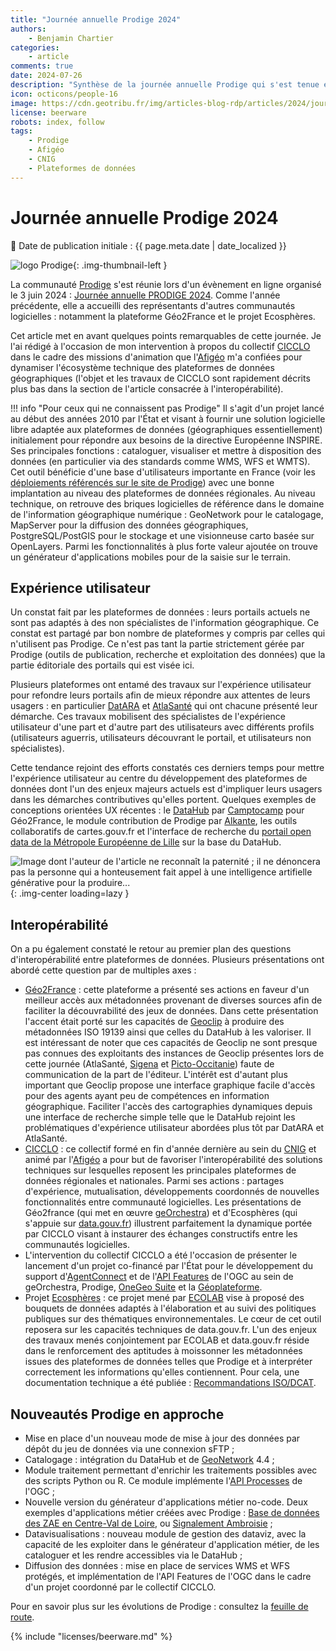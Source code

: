 ```yaml
---
title: "Journée annuelle Prodige 2024"
authors:
    - Benjamin Chartier
categories:
    - article
comments: true
date: 2024-07-26
description: "Synthèse de la journée annuelle Prodige qui s'est tenue en ligne le 3 juin 2024"
icon: octicons/people-16
image: https://cdn.geotribu.fr/img/articles-blog-rdp/articles/2024/journee_annuelle_prodige_2024/prodige_au_service_des_territoires_bandeau.jpg
license: beerware
robots: index, follow
tags:
    - Prodige
    - Afigéo
    - CNIG
    - Plateformes de données
---
```


# Journée annuelle Prodige 2024

:calendar: Date de publication initiale : {{ page.meta.date | date_localized }}

![logo Prodige](https://cdn.geotribu.fr/images/logos-icones/logiciels_librairies/prodige-logo-small.png){: .img-thumbnail-left }

La communauté [Prodige](https://www.prodige-opensource.org/accueil) s'est réunie lors d'un évènement en ligne organisé le 3 juin 2024 : [Journée annuelle PRODIGE 2024](https://www.prodige-opensource.org/accueil/journee-nationale-prodige). Comme l'année précédente, elle a accueilli des représentants d'autres communautés logicielles : notamment la plateforme Géo2France et le projet Ecosphères.

Cet article met en avant quelques points remarquables de cette journée. Je l'ai rédigé à l'occasion de mon intervention à propos du collectif [CICCLO](https://cnig.gouv.fr/collectif-interoperabilite-et-mise-en-commun-de-a26159.html) dans le cadre des missions d'animation que l'[Afigéo](https://www.afigeo.asso.fr/) m'a confiées pour dynamiser l'écosystème technique des plateformes de données géographiques (l'objet et les travaux de CICCLO sont rapidement décrits plus bas dans la section de l'article consacrée à l'interopérabilité).

!!! info "Pour ceux qui ne connaissent pas Prodige"
    Il s'agit d'un projet lancé au début des années 2010 par l'État et visant à fournir une solution logicielle libre adaptée aux plateformes de données (géographiques essentiellement) initialement pour répondre aux besoins de la directive Européenne INSPIRE. Ses principales fonctions : cataloguer, visualiser et mettre à disposition des données (en particulier via des standards comme WMS, WFS et WMTS). Cet outil bénéficie d'une base d'utilisateurs importante en France (voir les [déploiements référencés sur le site de Prodige](https://www.prodige-opensource.org/accueil/connaitre/les-plateformes-prodige)) avec une bonne implantation au niveau des plateformes de données régionales. Au niveau technique, on retrouve des briques logicielles de référence dans le domaine de l'information géographique numérique : GeoNetwork pour le catalogage, MapServer pour la diffusion des données géographiques, PostgreSQL/PostGIS pour le stockage et une visionneuse carto basée sur OpenLayers. Parmi les fonctionnalités à plus forte valeur ajoutée on trouve un générateur d'applications mobiles pour de la saisie sur le terrain.

## Expérience utilisateur

Un constat fait par les plateformes de données : leurs portails actuels ne sont pas adaptés à des non spécialistes de l'information géographique. Ce constat est partagé par bon nombre de plateformes y compris par celles qui n'utilisent pas Prodige. Ce n'est pas tant la partie strictement gérée par Prodige (outils de publication, recherche et exploitation des données) que la partie éditoriale des portails qui est visée ici.

Plusieurs plateformes ont entamé des travaux sur l'expérience utilisateur pour refondre leurs portails afin de mieux répondre aux attentes de leurs usagers : en particulier [DatARA](https://www.datara.gouv.fr/accueil) et [AtlaSanté](https://www.atlasante.fr/accueil) qui ont chacune présenté leur démarche. Ces travaux mobilisent des spécialistes de l'expérience utilisateur d'une part et d'autre part des utilisateurs avec différents profils (utilisateurs aguerris, utilisateurs découvrant le portail, et utilisateurs non spécialistes).

Cette tendance rejoint des efforts constatés ces derniers temps pour mettre l'expérience utilisateur au centre du développement des plateformes de données dont l'un des enjeux majeurs actuels est d'impliquer leurs usagers dans les démarches contributives qu'elles portent. Quelques exemples de conceptions orientées UX récentes : le [DataHub](https://www.geo2france.fr/datahub) par [Camptocamp](https://camptocamp.com/fr) pour Géo2France, le module contribution de Prodige par [Alkante](https://www.alkante.com), les outils collaboratifs de cartes.gouv.fr et l'interface de recherche du [portail open data de la Métropole Européenne de Lille](https://data.lillemetropole.fr) sur la base du DataHub.

![Image dont l'auteur de l'article ne reconnaît la paternité ; il ne dénoncera pas la personne qui a honteusement fait appel à une intelligence artifielle générative pour la produire...](https://cdn.geotribu.fr/img/articles-blog-rdp/articles/2024/journee_annuelle_prodige_2024/prodige_au_service_des_territoires.webp){: .img-center loading=lazy }

## Interopérabilité

On a pu également constaté le retour au premier plan des questions d'interopérabilité entre plateformes de données. Plusieurs présentations ont abordé cette question par de multiples axes :

- [Géo2France](https://www.geo2france.fr) : cette plateforme a présenté ses actions en faveur d'un meilleur accès aux métadonnées provenant de diverses sources afin de faciliter la découvrabilité des jeux de données. Dans cette présentation l'accent était porté sur les capacités de [Geoclip](https://www.geoclip.fr/) à produire des métadonnées ISO 19139 ainsi que celles du DataHub à les valoriser. Il est intéressant de noter que ces capacités de Geoclip ne sont presque pas connues des exploitants des instances de Geoclip présentes lors de cette journée (AtlaSanté, [Sigena](https://www.sigena.fr/accueil) et [Picto-Occitanie](https://www.picto-occitanie.fr/accueil/)) faute de communication de la part de l'éditeur. L'intérêt est d'autant plus important que Geoclip propose une interface graphique facile d'accès pour des agents ayant peu de compétences en information géographique. Faciliter l'accès des cartographies dynamiques depuis une interface de recherche simple telle que le DataHub rejoint les problématiques d'expérience utilisateur abordées plus tôt par DatARA et AtlaSanté.
- [CICCLO](https://cnig.gouv.fr/collectif-interoperabilite-et-mise-en-commun-de-a26159.html) : ce collectif formé en fin d'année dernière au sein du [CNIG](https://cnig.gouv.fr/) et animé par l'[Afigéo](https://www.afigeo.asso.fr/) a pour but de favoriser l'interopérabilité des solutions techniques sur lesquelles reposent les principales plateformes de données régionales et nationales. Parmi ses actions : partages d'expérience, mutualisation, développements coordonnés de nouvelles fonctionnalités entre communauté logicielles. Les présentations de Géo2france (qui met en œuvre [geOrchestra](https://www.georchestra.org/fr/)) et d'Ecosphères (qui s'appuie sur [data.gouv.fr](https://www.data.gouv.fr/fr/)) illustrent parfaitement la dynamique portée par CICCLO visant à instaurer des échanges constructifs entre les communautés logicielles.
- L'intervention du collectif CICCLO a été l'occasion de présenter le lancement d'un projet co-financé par l'État pour le développement du support d'[AgentConnect](https://agentconnect.gouv.fr/) et de l'[API Features](https://ogcapi.ogc.org/features/) de l'OGC au sein de geOrchestra, Prodige, [OneGeo Suite](https://www.onegeosuite.fr/) et la [Géoplateforme](https://www.ign.fr/geoplateforme).
- Projet [Ecosphères](https://www.eig.numerique.gouv.fr/defis/ecospheres/) : ce projet mené par [ECOLAB](https://greentechinnovation.fr/ecolab/) vise à proposé des bouquets de données adaptés à l'élaboration et au suivi des politiques publiques sur des thématiques environnementales. Le cœur de cet outil reposera sur les capacités techniques de data.gouv.fr. L'un des enjeux des travaux menés conjointement par ECOLAB et data.gouv.fr réside dans le renforcement des aptitudes à moissonner les métadonnées issues des plateformes de données telles que Prodige et à interpréter correctement les informations qu'elles contiennent. Pour cela, une documentation technique a été publiée : [Recommandations ISO/DCAT](https://ecospheres.gitbook.io/recommandations-iso-dcat).

## Nouveautés Prodige en approche

- Mise en place d'un nouveau mode de mise à jour des données par dépôt du jeu de données via une connexion sFTP ;
- Catalogage : intégration du DataHub et de [GeoNetwork](https://www.geonetwork-opensource.org/) 4.4 ;
- Module traitement permettant d'enrichir les traitements possibles avec des scripts Python ou R. Ce module implémente l'[API Processes](https://ogcapi.ogc.org/processes/) de l'OGC ;
- Nouvelle version du générateur d'applications métier no-code. Deux exemples d'applications métier créées avec Prodige : [Base de données des ZAE en Centre-Val de Loire](https://zae.doterr.fr), ou [Signalement Ambroisie](https://signalement-ambroisie.atlasante.fr) ;
- Datavisualisations : nouveau module de gestion des dataviz, avec la capacité de les exploiter dans le générateur d'application métier, de les cataloguer et les rendre accessibles via le DataHub ;
- Diffusion des données : mise en place de services WMS et WFS protégés, et implémentation de l'API Features de l'OGC dans le cadre d'un projet coordonné par le collectif CICCLO.

Pour en savoir plus sur les évolutions de Prodige : consultez la [feuille de route](https://www.prodige-opensource.org/accueil/decouvrir/developpements).

<!-- geotribu:authors-block -->

{% include "licenses/beerware.md" %}
